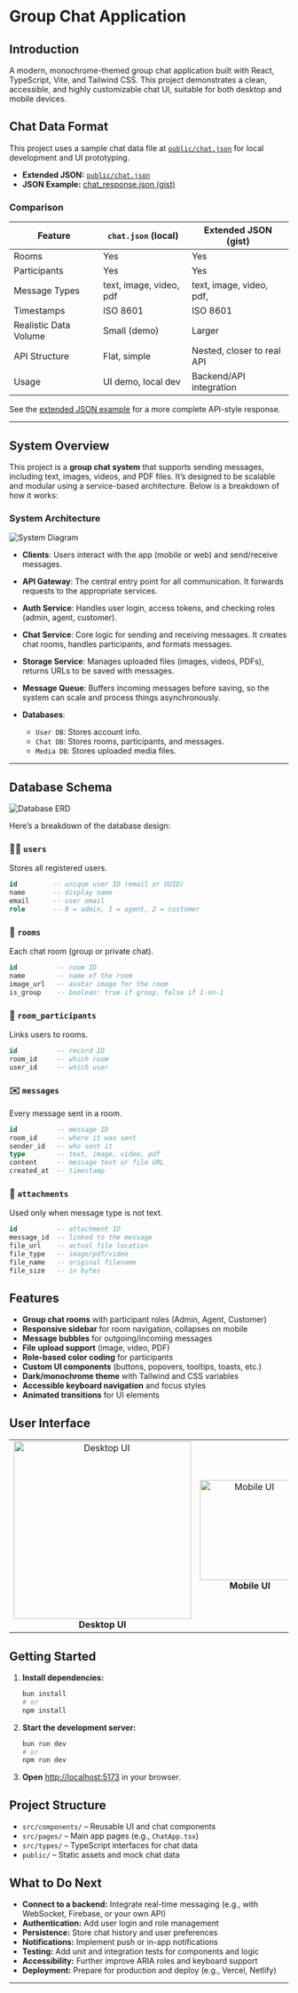 # Group Chat Application

## Introduction

A modern, monochrome-themed group chat application built with React, TypeScript, Vite, and Tailwind CSS. This project demonstrates a clean, accessible, and highly customizable chat UI, suitable for both desktop and mobile devices.


## Chat Data Format

This project uses a sample chat data file at [`public/chat.json`](./public/chat.json) for local development and UI prototyping.

- **Extended JSON:** [`public/chat.json`](./public/chat.json)
- **JSON Example:** [chat_response.json (gist)](https://gist.githubusercontent.com/asharijuang/23745f3132fa30e666db68d2bf574e4a/raw/5d556dbb9c2aea9fdf3e1ec96e45f62a88cea7b6/chat_response.json)

### Comparison

| Feature                | `chat.json` (local)         | Extended JSON (gist)         |
|------------------------|-----------------------------|------------------------------|
| Rooms                  | Yes                         | Yes                          |
| Participants           | Yes                         | Yes                          |
| Message Types          | text, image, video, pdf     | text, image, video, pdf,     |
| Timestamps             | ISO 8601                    | ISO 8601                     |
| Realistic Data Volume  | Small (demo)                | Larger                       |
| API Structure          | Flat, simple                | Nested, closer to real API   |
| Usage                  | UI demo, local dev          | Backend/API integration      |

See the [extended JSON example](https://gist.githubusercontent.com/asharijuang/23745f3132fa30e666db68d2bf574e4a/raw/5d556dbb9c2aea9fdf3e1ec96e45f62a88cea7b6/chat_response.json) for a more complete API-style response.

---

## System Overview

This project is a **group chat system** that supports sending messages, including text, images, videos, and PDF files. It’s designed to be scalable and modular using a service-based architecture. Below is a breakdown of how it works:

### System Architecture

![System Diagram](./system-design.png)

* **Clients**: Users interact with the app (mobile or web) and send/receive messages.
* **API Gateway**: The central entry point for all communication. It forwards requests to the appropriate services.
* **Auth Service**: Handles user login, access tokens, and checking roles (admin, agent, customer).
* **Chat Service**: Core logic for sending and receiving messages. It creates chat rooms, handles participants, and formats messages.
* **Storage Service**: Manages uploaded files (images, videos, PDFs), returns URLs to be saved with messages.
* **Message Queue**: Buffers incoming messages before saving, so the system can scale and process things asynchronously.
* **Databases**:

  * `User DB`: Stores account info.
  * `Chat DB`: Stores rooms, participants, and messages.
  * `Media DB`: Stores uploaded media files.

---

## Database Schema

![Database ERD](./erd.png)

Here’s a breakdown of the database design:

### 🧍‍♂️ `users`

Stores all registered users.

```sql
id         -- unique user ID (email or UUID)
name       -- display name
email      -- user email
role       -- 0 = admin, 1 = agent, 2 = customer
```

### 💬 `rooms`

Each chat room (group or private chat).

```sql
id          -- room ID
name        -- name of the room
image_url   -- avatar image for the room
is_group    -- boolean: true if group, false if 1-on-1
```

### 👥 `room_participants`

Links users to rooms.

```sql
id          -- record ID
room_id     -- which room
user_id     -- which user
```

### ✉️ `messages`

Every message sent in a room.

```sql
id          -- message ID
room_id     -- where it was sent
sender_id   -- who sent it
type        -- text, image, video, pdf
content     -- message text or file URL
created_at  -- timestamp
```

### 📎 `attachments`

Used only when message type is not text.

```sql
id          -- attachment ID
message_id  -- linked to the message
file_url    -- actual file location
file_type   -- image/pdf/video
file_name   -- original filename
file_size   -- in bytes
```

## Features

- **Group chat rooms** with participant roles (Admin, Agent, Customer)
- **Responsive sidebar** for room navigation, collapses on mobile
- **Message bubbles** for outgoing/incoming messages
- **File upload support** (image, video, PDF)
- **Role-based color coding** for participants
- **Custom UI components** (buttons, popovers, tooltips, toasts, etc.)
- **Dark/monochrome theme** with Tailwind and CSS variables
- **Accessible keyboard navigation** and focus styles
- **Animated transitions** for UI elements


## User Interface

<div align="center">
  <table>
    <tr>
      <td align="center"><img src="./ui.png" alt="Desktop UI" width="320" /><br /><b>Desktop UI</b></td>
      <td align="center"><img src="./mobile-ui.png" alt="Mobile UI" width="180" /><br /><b>Mobile UI</b></td>
    </tr>
  </table>
</div>

## Getting Started

1. **Install dependencies:**
   ```bash
   bun install
   # or
   npm install
   ```

2. **Start the development server:**
   ```bash
   bun run dev
   # or
   npm run dev
   ```

3. **Open** [http://localhost:5173](http://localhost:5173) in your browser.

## Project Structure

- `src/components/` – Reusable UI and chat components
- `src/pages/` – Main app pages (e.g., `ChatApp.tsx`)
- `src/types/` – TypeScript interfaces for chat data
- `public/` – Static assets and mock chat data

## What to Do Next

- **Connect to a backend:** Integrate real-time messaging (e.g., with WebSocket, Firebase, or your own API)
- **Authentication:** Add user login and role management
- **Persistence:** Store chat history and user preferences
- **Notifications:** Implement push or in-app notifications
- **Testing:** Add unit and integration tests for components and logic
- **Accessibility:** Further improve ARIA roles and keyboard support
- **Deployment:** Prepare for production and deploy (e.g., Vercel, Netlify)

---

